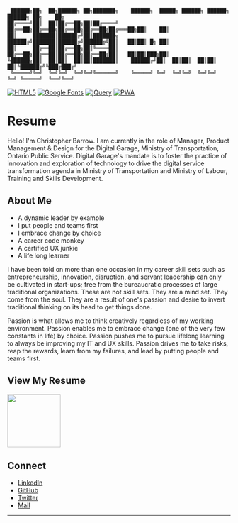 ```
 ██████╗██╗  ██╗██████╗ ██╗███████╗    ██████╗  █████╗ ██████╗ ██████╗  ██████╗ ██╗    ██╗
██╔════╝██║  ██║██╔══██╗██║██╔════╝    ██╔══██╗██╔══██╗██╔══██╗██╔══██╗██╔═══██╗██║    ██║
██║     ███████║██████╔╝██║███████╗    ██████╔╝███████║██████╔╝██████╔╝██║   ██║██║ █╗ ██║
██║     ██╔══██║██╔══██╗██║╚════██║    ██╔══██╗██╔══██║██╔══██╗██╔══██╗██║   ██║██║███╗██║
╚██████╗██║  ██║██║  ██║██║███████║    ██████╔╝██║  ██║██║  ██║██║  ██║╚██████╔╝╚███╔███╔╝
 ╚═════╝╚═╝  ╚═╝╚═╝  ╚═╝╚═╝╚══════╝    ╚═════╝ ╚═╝  ╚═╝╚═╝  ╚═╝╚═╝  ╚═╝ ╚═════╝  ╚══╝╚══╝
```

[![HTML5](https://img.shields.io/badge/HTML-5-informational.svg)](https://en.wikipedia.org/wiki/HTML5)
[![Google Fonts](https://img.shields.io/badge/Google%20Fonts-API-informational.svg)](https://fonts.google.com/)
[![jQuery](https://img.shields.io/badge/jQuery-3.3.1-informational.svg)](https://github.com/jquery/jquery)
[![PWA](https://img.shields.io/badge/PWA-latest-blue)](https://developers.google.com/web/progressive-web-apps)

# Resume

Hello! I'm Christopher Barrow. I am currently in the role of Manager, Product Management & Design for the Digital Garage, Ministry of Transportation, Ontario Public Service. Digital Garage's mandate is to foster the practice of innovation and exploration of technology to drive the digital service transformation agenda in Ministry of Transportation and Ministry of Labour, Training and Skills Development.

## About Me

- A dynamic leader by example
- I put people and teams first
- I embrace change by choice
- A career code monkey
- A certified UX junkie
- A life long learner

I have been told on more than one occasion in my career skill sets such as entrepreneurship, innovation, disruption, and servant leadership can only be cultivated in start-ups; free from the bureaucratic processes of large traditional organizations. These are not skill sets. They are a mind set. They come from the soul. They are a result of one's passion and desire to invert traditional thinking on its head to get things done.

Passion is what allows me to think creatively regardless of my working environment. Passion enables me to embrace change (one of the very few constants in life) by choice. Passion pushes me to pursue lifelong learning to always be improving my IT and UX skills. Passion drives me to take risks, reap the rewards, learn from my failures, and lead by putting people and teams first.

## View My Resume

<img src="https://www.chrisbarrow.me/images/qr.png" data-canonical-src="https://www.chrisbarrow.me/images/qr.png" width="120" height="120"/>

## Connect

- [LinkedIn](https://www.linkedin.com/in/christophergbarrow/)
- [GitHub](https://github.com/cgbarrow)
- [Twitter](https://twitter.com/cgordonbarrow)
- [Mail](mailto:Christopher.Barrow@ontario.ca)

---
